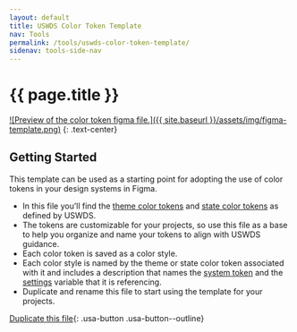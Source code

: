 ```yaml
---
layout: default
title: USWDS Color Token Template 
nav: Tools
permalink: /tools/uswds-color-token-template/
sidenav: tools-side-nav
---
```

# {{ page.title }}

[![Preview of the color token figma file.]({{ site.baseurl }}/assets/img/figma-template.png)](https://www.figma.com/community/file/1024394345443465950)
{: .text-center}

## Getting Started
This template can be used as a starting point for adopting the use of color tokens in your design systems in Figma. 

- In this file you’ll find the [theme color tokens](https://designsystem.digital.gov/design-tokens/color/theme-tokens/) and [state color tokens](https://designsystem.digital.gov/design-tokens/color/state-tokens/) as defined by USWDS. 
- The tokens are customizable for your projects, so use this file as a base to help you organize and name your tokens to align with USWDS guidance. 
- Each color token is saved as a color style. 
- Each color style is named by the theme or state color token associated with it and includes a description that names the [system token](https://designsystem.digital.gov/design-tokens/color/system-tokens/) and the [settings](https://designsystem.digital.gov/documentation/settings/) variable that it is referencing. 
- Duplicate and rename this file to start using the template for your projects.

[Duplicate this file](https://www.figma.com/community/file/1024394345443465950){: .usa-button .usa-button--outline}
